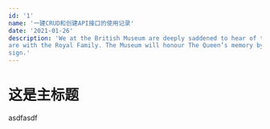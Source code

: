 ```yaml
---
id: '1'
name: '一建CRUD和创建API接口的使用记录'
date: '2021-01-26'
description: 'We at the British Museum are deeply saddened to hear of the passing of Her Majesty The Queen. Our thoughts
are with the Royal Family. The Museum will honour The Queen’s memory by opening a Book of Condolence for our visitors to
sign.'
---
```


# 这是主标题

asdfasdf
